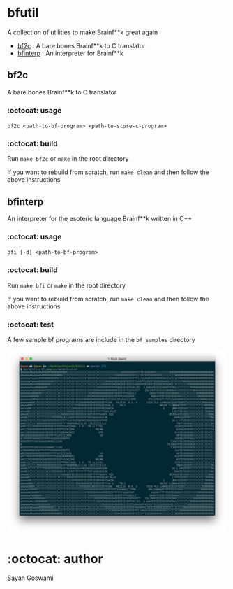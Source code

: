 # bfutil
A collection of utilities to make Brainf**k great again

- [bf2c](#bf2c) : A bare bones Brainf**k to C translator
- [bfinterp](#bfinterp) : An interpreter for Brainf**k


## bf2c
A bare bones Brainf**k to C translator

### :octocat: usage

`bf2c <path-to-bf-program> <path-to-store-c-program>`

### :octocat: build

Run `make bf2c` or `make` in the root directory

If you want to rebuild from scratch, run `make clean` and then follow the above instructions



## bfinterp
An interpreter for the esoteric language Brainf**k written in C++

### :octocat: usage

`bfi [-d] <path-to-bf-program>`

### :octocat: build

Run `make bfi` or `make` in the root directory

If you want to rebuild from scratch, run `make clean` and then follow the above instructions

### :octocat: test

A few sample bf programs are include in the `bf_samples` directory

![Mandelbrot Fractal](assets/mandelbrot.png)

# :octocat: author
Sayan Goswami